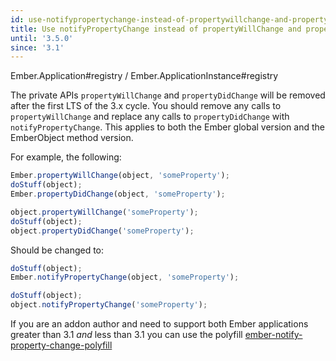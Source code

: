 ```yaml
---
id: use-notifypropertychange-instead-of-propertywillchange-and-propertydidchange
title: Use notifyPropertyChange instead of propertyWillChange and propertyDidChange
until: '3.5.0'
since: '3.1'
---
```


Ember.Application#registry / Ember.ApplicationInstance#registry

The private APIs `propertyWillChange` and `propertyDidChange` will be removed after the first
LTS of the 3.x cycle. You should remove any calls to `propertyWillChange` and replace any
calls to `propertyDidChange` with `notifyPropertyChange`. This applies to both the Ember global
version and the EmberObject method version.

For example, the following:

```javascript
Ember.propertyWillChange(object, 'someProperty');
doStuff(object);
Ember.propertyDidChange(object, 'someProperty');

object.propertyWillChange('someProperty');
doStuff(object);
object.propertyDidChange('someProperty');
```

Should be changed to:

```javascript
doStuff(object);
Ember.notifyPropertyChange(object, 'someProperty');

doStuff(object);
object.notifyPropertyChange('someProperty');
```

If you are an addon author and need to support both Ember applications greater
than 3.1 *and* less than 3.1 you can use the polyfill
[ember-notify-property-change-polyfill](https://github.com/rondale-sc/ember-notify-property-change-polyfill)

